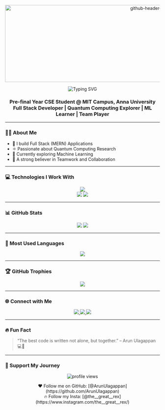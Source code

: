 <!-- Banner -->
<p align="center"><img width="940" height="250" alt="github-header-image" src="https://github.com/user-attachments/assets/9ecd49fe-9d1c-4d07-a721-b6feb4ced227" alt="Banner" width="100%" />

  
</p>

<p align="center">
  <img src="https://readme-typing-svg.herokuapp.com?font=Fira+Code&weight=600&size=32&pause=1000&center=true&width=700&lines=Hi+%F0%9F%91%8B%2C+I'm+Arun+Ulagappan;Full+Stack+Developer;Quantum+Computing+Enthusiast;ML+Explorer;Team+Player" alt="Typing SVG" />
</p>

<h3 align="center">
  Pre-final Year CSE Student @ MIT Campus, Anna University<br />
  Full Stack Developer | Quantum Computing Explorer | ML Learner | Team Player
</h3>

---

### 👨‍💻 About Me
- 🚀 I build Full Stack (MERN) Applications
- ⚛️ Passionate about Quantum Computing Research
- 🤖 Currently exploring Machine Learning
- 🤝 A strong believer in Teamwork and Collaboration

---

### 💻 Technologies I Work With

<p align="center">
  <img src="https://skillicons.dev/icons?i=c,cpp,java,html,css,js,react,nodejs,express,mongodb,github,git,netlify,vscode,vercel,postman" /><br/>
  <img src="https://img.shields.io/badge/Design-Canva-blue?style=flat-square&logo=canva" />
  <img src="https://img.shields.io/badge/Editing-Kinemaster-red?style=flat-square&logo=kinemaster" />
</p>

---

### 📊 GitHub Stats

<p align="center">
  <img src="https://github-readme-stats.vercel.app/api?username=ArunUlagappan&show_icons=true&theme=tokyonight&count_private=true" />
  <img src="https://github-readme-streak-stats.herokuapp.com?user=ArunUlagappan&theme=tokyonight" />
</p>

---

### 📌 Most Used Languages

<p align="center">
  <img src="https://github-readme-stats.vercel.app/api/top-langs/?username=ArunUlagappan&layout=compact&theme=tokyonight" />
</p>

---

### 🏆 GitHub Trophies

<p align="center">
  <img src="https://github-profile-trophy.vercel.app/?username=ArunUlagappan&theme=darkhub&no-frame=true&margin-w=15&title=Stars,Commits,Followers,PullRequest,Issues,Repositories" />
</p>

---

### 🌐 Connect with Me

<p align="center">
  <a href="mailto:sarunulagappan@gmail.com">
    <img src="https://img.shields.io/badge/Gmail-D14836?style=for-the-badge&logo=gmail&logoColor=white"/>
  </a>
  <a href="https://www.linkedin.com/in/arunulagappan2024/">
    <img src="https://img.shields.io/badge/LinkedIn-blue?style=for-the-badge&logo=linkedin"/>
  </a>
  <a href="https://www.instagram.com/the__great__rex/">
    <img src="https://img.shields.io/badge/Instagram-E4405F?style=for-the-badge&logo=instagram&logoColor=white"/>
  </a>
</p>

---

### 🔥 Fun Fact

> “The best code is written not alone, but together.” – Arun Ulagappan 💻👥

---

### 🚀 Support My Journey

<p align="center">
  <img src="https://komarev.com/ghpvc/?username=ArunUlagappan&label=Profile%20views&color=0e75b6&style=flat" alt="profile views" />
</p>

<p align="center">
  ❤️ Follow me on GitHub: [@ArunUlagappan](https://github.com/ArunUlagappan)<br>
  🔥 Follow my Insta: [@the__great__rex](https://www.instagram.com/the__great__rex/)
</p>
